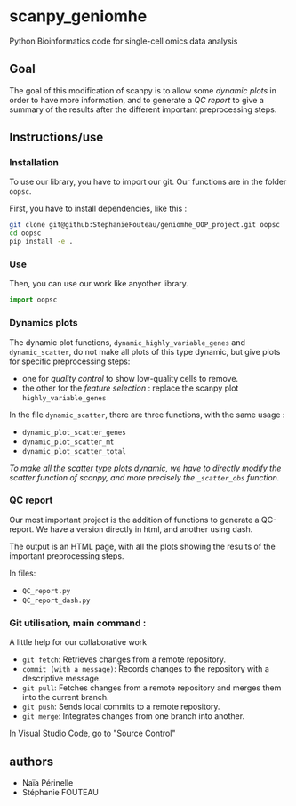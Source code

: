# scanpy_geniomhe
Python Bioinformatics code for single-cell omics data analysis

## Goal

The goal of this modification of scanpy is to allow some *dynamic plots* in order to have more information, and to generate a *QC report* to give a summary of the results after the different important preprocessing steps.

## Instructions/use

### Installation

To use our library, you have to import our git. Our functions are in the folder `oopsc`.

First, you have to install dependencies, like this :

```bash
git clone git@github:StephanieFouteau/geniomhe_OOP_project.git oopsc
cd oopsc
pip install -e .
```

### Use

Then, you can use our work like anyother library.

```python
import oopsc
``` 

### Dynamics plots

The dynamic plot functions, `dynamic_highly_variable_genes` and `dynamic_scatter`, do not make all plots of this type dynamic, but give plots for specific preprocessing steps:

- one for *quality control* to show low-quality cells to remove.
- the other for the *feature selection* : replace the scanpy plot `highly_variable_genes`

In the file `dynamic_scatter`, there are three functions, with the same usage :

- `dynamic_plot_scatter_genes`
- `dynamic_plot_scatter_mt`
- `dynamic_plot_scatter_total`

*To make all the scatter type plots dynamic, we have to directly modify the scatter function of scanpy, and more precisely the `_scatter_obs` function.*

### QC report

Our most important project is the addition of functions to generate a QC-report. We have a version directly in html, and another using dash.

The output is an HTML page, with all the plots showing the results of the important preprocessing steps.

In files:

- `QC_report.py`
- `QC_report_dash.py`

### Git utilisation, main command :
A little help for our collaborative work

- `git fetch`: Retrieves changes from a remote repository.
- `commit (with a message)`: Records changes to the repository with a descriptive message.
- `git pull`: Fetches changes from a remote repository and merges them into the current branch.
- `git push`: Sends local commits to a remote repository.
- `git merge`: Integrates changes from one branch into another.

In Visual Studio Code, go to "Source Control"

## authors

- Naïa Périnelle
- Stéphanie FOUTEAU

